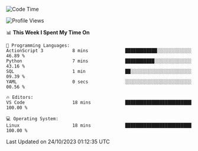 <!--START_SECTION:waka-->
![Code Time](http://img.shields.io/badge/Code%20Time-369%20hrs%2041%20mins-blue)

![Profile Views](http://img.shields.io/badge/Profile%20Views-1-blue)

📊 **This Week I Spent My Time On** 

```text
💬 Programming Languages: 
ActionScript 3           8 mins              ████████████░░░░░░░░░░░░░   46.89 % 
Python                   7 mins              ███████████░░░░░░░░░░░░░░   43.16 % 
SQL                      1 min               ██░░░░░░░░░░░░░░░░░░░░░░░   09.39 % 
YAML                     0 secs              ░░░░░░░░░░░░░░░░░░░░░░░░░   00.56 % 

🔥 Editors: 
VS Code                  18 mins             █████████████████████████   100.00 % 

💻 Operating System: 
Linux                    18 mins             █████████████████████████   100.00 % 
```


 Last Updated on 24/10/2023 01:12:35 UTC
<!--END_SECTION:waka-->
